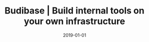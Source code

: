 ---
title: "Budibase | Build internal tools on your own infrastructure"
description: "Budibase is a modern, open source low-code platform for building, automating, and shipping internal tools. Build applications 50x faster, and a whole lot easier. Check it out."
layout: single
date: 2019-01-01
images: ["/banner-gradient.jpg"]
---